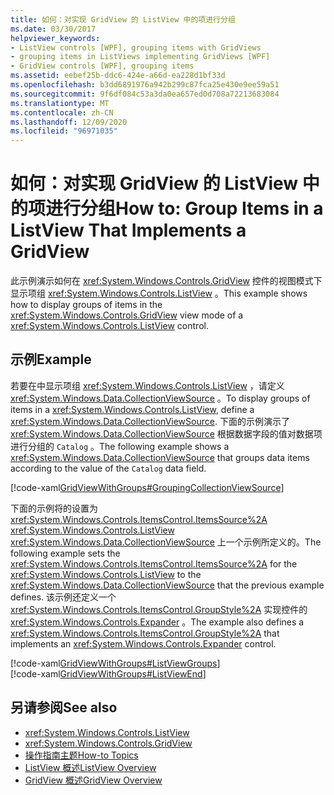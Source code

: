 ```yaml
---
title: 如何：对实现 GridView 的 ListView 中的项进行分组
ms.date: 03/30/2017
helpviewer_keywords:
- ListView controls [WPF], grouping items with GridViews
- grouping items in ListViews implementing GridViews [WPF]
- GridView controls [WPF], grouping items
ms.assetid: eebef25b-ddc6-424e-a66d-ea228d1bf33d
ms.openlocfilehash: b3dd6891976a942b299c87fca25e430e9ee59a51
ms.sourcegitcommit: 9f6df084c53a3da0ea657ed0d708a72213683084
ms.translationtype: MT
ms.contentlocale: zh-CN
ms.lasthandoff: 12/09/2020
ms.locfileid: "96971035"
---
```

# <a name="how-to-group-items-in-a-listview-that-implements-a-gridview"></a><span data-ttu-id="90fa8-102">如何：对实现 GridView 的 ListView 中的项进行分组</span><span class="sxs-lookup"><span data-stu-id="90fa8-102">How to: Group Items in a ListView That Implements a GridView</span></span>
<span data-ttu-id="90fa8-103">此示例演示如何在 <xref:System.Windows.Controls.GridView> 控件的视图模式下显示项组 <xref:System.Windows.Controls.ListView> 。</span><span class="sxs-lookup"><span data-stu-id="90fa8-103">This example shows how to display groups of items in the <xref:System.Windows.Controls.GridView> view mode of a <xref:System.Windows.Controls.ListView> control.</span></span>  
  
## <a name="example"></a><span data-ttu-id="90fa8-104">示例</span><span class="sxs-lookup"><span data-stu-id="90fa8-104">Example</span></span>  
 <span data-ttu-id="90fa8-105">若要在中显示项组 <xref:System.Windows.Controls.ListView> ，请定义 <xref:System.Windows.Data.CollectionViewSource> 。</span><span class="sxs-lookup"><span data-stu-id="90fa8-105">To display groups of items in a <xref:System.Windows.Controls.ListView>, define a <xref:System.Windows.Data.CollectionViewSource>.</span></span> <span data-ttu-id="90fa8-106">下面的示例演示了 <xref:System.Windows.Data.CollectionViewSource> 根据数据字段的值对数据项进行分组的 `Catalog` 。</span><span class="sxs-lookup"><span data-stu-id="90fa8-106">The following example shows a <xref:System.Windows.Data.CollectionViewSource> that groups data items according to the value of the `Catalog` data field.</span></span>  
  
 [!code-xaml[GridViewWithGroups#GroupingCollectionViewSource](~/samples/snippets/csharp/VS_Snippets_Wpf/GridViewWithGroups/CS/Window1.xaml#groupingcollectionviewsource)]  
  
 <span data-ttu-id="90fa8-107">下面的示例将的设置为 <xref:System.Windows.Controls.ItemsControl.ItemsSource%2A> <xref:System.Windows.Controls.ListView> <xref:System.Windows.Data.CollectionViewSource> 上一个示例所定义的。</span><span class="sxs-lookup"><span data-stu-id="90fa8-107">The following example sets the <xref:System.Windows.Controls.ItemsControl.ItemsSource%2A> for the <xref:System.Windows.Controls.ListView> to the <xref:System.Windows.Data.CollectionViewSource> that the previous example defines.</span></span> <span data-ttu-id="90fa8-108">该示例还定义一个 <xref:System.Windows.Controls.ItemsControl.GroupStyle%2A> 实现控件的 <xref:System.Windows.Controls.Expander> 。</span><span class="sxs-lookup"><span data-stu-id="90fa8-108">The example also defines a <xref:System.Windows.Controls.ItemsControl.GroupStyle%2A> that implements an <xref:System.Windows.Controls.Expander> control.</span></span>  
  
 [!code-xaml[GridViewWithGroups#ListViewGroups](~/samples/snippets/csharp/VS_Snippets_Wpf/GridViewWithGroups/CS/Window1.xaml#listviewgroups)]  
[!code-xaml[GridViewWithGroups#ListViewEnd](~/samples/snippets/csharp/VS_Snippets_Wpf/GridViewWithGroups/CS/Window1.xaml#listviewend)]  
  
## <a name="see-also"></a><span data-ttu-id="90fa8-109">另请参阅</span><span class="sxs-lookup"><span data-stu-id="90fa8-109">See also</span></span>

- <xref:System.Windows.Controls.ListView>
- <xref:System.Windows.Controls.GridView>
- [<span data-ttu-id="90fa8-110">操作指南主题</span><span class="sxs-lookup"><span data-stu-id="90fa8-110">How-to Topics</span></span>](listview-how-to-topics.md)
- [<span data-ttu-id="90fa8-111">ListView 概述</span><span class="sxs-lookup"><span data-stu-id="90fa8-111">ListView Overview</span></span>](listview-overview.md)
- [<span data-ttu-id="90fa8-112">GridView 概述</span><span class="sxs-lookup"><span data-stu-id="90fa8-112">GridView Overview</span></span>](gridview-overview.md)
